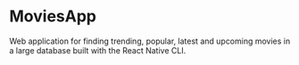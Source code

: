 # MoviesApp

Web application for finding trending, popular, latest and upcoming movies in a large database built with the React Native CLI. 
